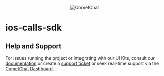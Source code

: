 <p align="center">
  <img alt="CometChat" src="https://assets.cometchat.io/website/images/logos/banner.png">
</p>

# ios-calls-sdk

## Help and Support
For issues running the project or integrating with our UI Kits, consult our [documentation](https://www.cometchat.com/docs/react-uikit/integration) or create a [support ticket](https://help.cometchat.com/hc/en-us) or seek real-time support via the [CometChat Dashboard](https://app.cometchat.com/).


